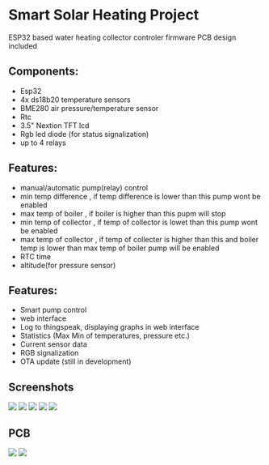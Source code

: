 # Smart Solar Heating Project
ESP32 based water heating collector controler firmware
PCB design included

## Components:
- Esp32
- 4x ds18b20 temperature sensors
- BME280 air pressure/temperature sensor
- Rtc
- 3.5" Nextion TFT lcd
- Rgb led diode (for status signalization)
- up to 4 relays

## Features:
- manual/automatic pump(relay) control
- min temp difference , if temp difference is lower than this pump wont be enabled
- max temp of boiler , if boiler is higher than this pupm will stop
- min temp of collector , if temp of collector is lowet than this pump wont be enabled
- max temp of collector , if temp of collecter is higher than this and boiler temp is lower than max temp of boiler pump will be enabled
- RTC time
- altitude(for pressure sensor)

## Features:
- Smart pump control
- web interface
- Log to thingspeak, displaying graphs in web interface
- Statistics (Max Min of temperatures, pressure etc.)
- Current sensor data
- RGB signalization
- OTA update (still in development)

## Screenshots
![](https://user-images.githubusercontent.com/3913450/71542633-104ce080-2969-11ea-93a7-17aaf85d9cbf.png)
![](https://user-images.githubusercontent.com/3913450/71542659-4b4f1400-2969-11ea-8a8b-db3a1dcec208.png)
![](https://user-images.githubusercontent.com/3913450/71542660-573ad600-2969-11ea-952a-ca91952b709f.png)
![](https://user-images.githubusercontent.com/3913450/71542663-64f05b80-2969-11ea-99f5-49d91ee6da32.png)
![](https://user-images.githubusercontent.com/3913450/71542667-6a4da600-2969-11ea-888b-ec4e1065db8b.png)

## PCB

![](https://user-images.githubusercontent.com/3913450/71561532-0d8ce100-2a78-11ea-8dd7-8cb9736cc087.png)
![](https://user-images.githubusercontent.com/3913450/71561537-44fb8d80-2a78-11ea-9018-037baf67aa9d.jpg)

